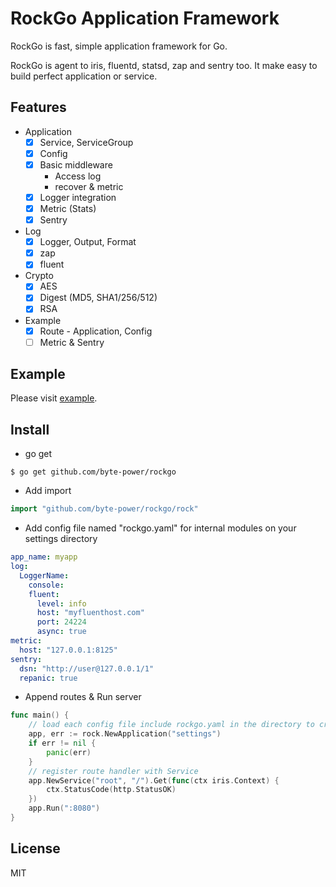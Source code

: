 # RockGo Application Framework

RockGo is fast, simple application framework for Go.

RockGo is agent to iris, fluentd, statsd, zap and sentry too. It make easy to build perfect application or service.

## Features
* Application
	* [x] Service, ServiceGroup
	* [x] Config
	* [x] Basic middleware
		* Access log
		* recover & metric
	* [x] Logger integration
	* [x] Metric (Stats)
	* [x] Sentry
* Log
	* [x] Logger, Output, Format
	* [x] zap
	* [x] fluent
* Crypto
	* [x] AES
	* [x] Digest (MD5, SHA1/256/512)
	* [x] RSA
* Example
	* [x] Route - Application, Config
	* [ ] Metric & Sentry

## Example
Please visit [example](/tree/master/_example).

## Install
* go get
```
$ go get github.com/byte-power/rockgo
```
* Add import
```go
import "github.com/byte-power/rockgo/rock"
```
* Add config file named "rockgo.yaml" for internal modules on your settings directory
```yaml
app_name: myapp
log:
  LoggerName:
    console:
    fluent:
      level: info
      host: "myfluenthost.com"
      port: 24224
      async: true
metric:
  host: "127.0.0.1:8125"
sentry:
  dsn: "http://user@127.0.0.1/1"
  repanic: true
```

* Append routes & Run server
```go
func main() {
	// load each config file include rockgo.yaml in the directory to create Application
	app, err := rock.NewApplication("settings")
	if err != nil {
		panic(err)
	}
	// register route handler with Service
	app.NewService("root", "/").Get(func(ctx iris.Context) {
		ctx.StatusCode(http.StatusOK)
	})
	app.Run(":8080")
}
```

## License
MIT
